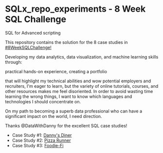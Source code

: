 # SQLx_repo_experiments - 8 Week SQL Challenge

SQL for Advanced scripting

This repository contains the solution for the 8 case studies in [#8WeekSQLChallenge!](https://8weeksqlchallenge.com/)

Developing my data analytics, data visualization, and machine learning skills through:

practical hands-on experience, 
creating a portfolio 

that will highlight my technical abilities and wow potential employers and recruiters, I'm eager to learn, but the variety of online tutorials, courses, and other resources makes me feel disoriented. In order to avoid wasting time learning the wrong things, I want to know which languages and technologies I should concentrate on.

On my path to becoming a superb data professional who can have a significant impact on the world, I need direction.

Thanks @DataWithDanny for the excellent SQL case studies!

* Case Study #1: [Danny's Diner](https://github.com/jegazhu/sql_repo_experiments/blob/main/Danny's%20Diner.sql)
* Case Study #2: [Pizza Runner](https://github.com/jegazhu/hex_repo_experiments/blob/main/Pizza%20Metrics.sql)
* Case Study #3: [Foodie-Fi](https://github.com/jegazhu/hex_repo_experiments/blob/main/Foodie_FI.sql)
